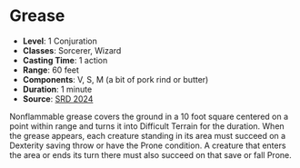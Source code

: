 # Grease

- **Level**: 1 Conjuration
- **Classes**: Sorcerer, Wizard
- **Casting Time**: 1 action
- **Range**: 60 feet
- **Components**: V, S, M (a bit of pork rind or butter)
- **Duration**: 1 minute
- **Source**: [SRD 2024](../../../srds/SRD_2024.pdf)

Nonflammable grease covers the ground in a 10 foot square centered on a point within range and turns it into Difficult Terrain for the duration. When the grease appears, each creature standing in its area must succeed on a Dexterity saving throw or have the Prone condition. A creature that enters the area or ends its turn there must also succeed on that save or fall Prone.

